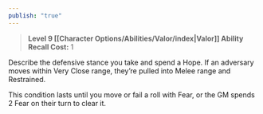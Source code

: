 ```yaml
---
publish: "true"
---
```

> **Level 9 [[Character Options/Abilities/Valor/index|Valor]] Ability**
> **Recall Cost:** 1

Describe the defensive stance you take and spend a Hope. If an adversary moves within Very Close range, they’re pulled into Melee range and Restrained.

This condition lasts until you move or fail a roll with Fear, or the GM spends 2 Fear on their turn to clear it.

